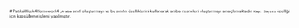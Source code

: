 <span style="font-size:0.5em;"># PatikaWeek4Homework4 ,`Araba` sınıfı oluşturmayı ve bu sınıfın özelliklerini kullanarak araba nesneleri oluşturmayı amaçlamaktadır. `Kapı Sayısı` özelliği için kapsülleme işlemi yapılmıştır.
</span>
